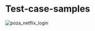 # Test-case-samples
![poza_netflix_login](https://github.com/cristiol/Test-case-samples/assets/142798921/770a7eaa-8dab-48e9-96bb-76e892a021e0)
